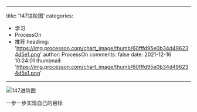 
---
title: '147进阶图'
categories: 
 - 学习
 - ProcessOn
 - 推荐
headimg: 'https://img.processon.com/chart_image/thumb/60fffd95e0b34d496234d5e1.png'
author: ProcessOn
comments: false
date: 2021-12-16 10:24:01
thumbnail: 'https://img.processon.com/chart_image/thumb/60fffd95e0b34d496234d5e1.png'
---

<div>   
<img class="thumb" alt="147进阶图" src="https://img.processon.com/chart_image/thumb/60fffd95e0b34d496234d5e1.png" referrerpolicy="no-referrer">
<p>一步一步实现自己的目标</p>  
</div>
            